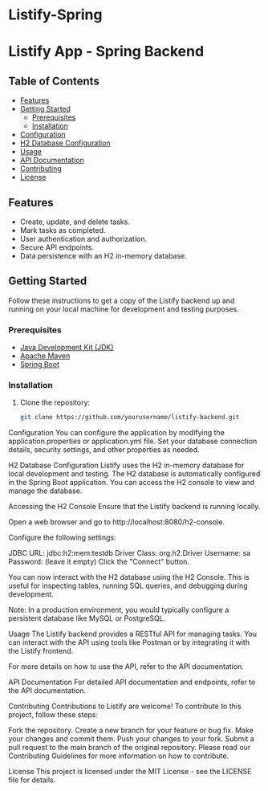 # Listify-Spring

# Listify App - Spring Backend

## Table of Contents

- [Features](#features)
- [Getting Started](#getting-started)
  - [Prerequisites](#prerequisites)
  - [Installation](#installation)
- [Configuration](#configuration)
- [H2 Database Configuration](#h2-database-configuration)
- [Usage](#usage)
- [API Documentation](#api-documentation)
- [Contributing](#contributing)
- [License](#license)

## Features

- Create, update, and delete tasks.
- Mark tasks as completed.
- User authentication and authorization.
- Secure API endpoints.
- Data persistence with an H2 in-memory database.

## Getting Started

Follow these instructions to get a copy of the Listify backend up and running on your local machine for development and testing purposes.

### Prerequisites

- [Java Development Kit (JDK)](https://www.oracle.com/java/technologies/javase-downloads.html)
- [Apache Maven](https://maven.apache.org/download.cgi)
- [Spring Boot](https://spring.io/projects/spring-boot)

### Installation

1. Clone the repository:

   ```bash
   git clone https://github.com/yourusername/listify-backend.git

   
Configuration
You can configure the application by modifying the application.properties or application.yml file. Set your database connection details, security settings, and other properties as needed.

H2 Database Configuration
Listify uses the H2 in-memory database for local development and testing. The H2 database is automatically configured in the Spring Boot application. You can access the H2 console to view and manage the database.

Accessing the H2 Console
Ensure that the Listify backend is running locally.

Open a web browser and go to http://localhost:8080/h2-console.

Configure the following settings:

JDBC URL: jdbc:h2:mem:testdb
Driver Class: org.h2.Driver
Username: sa
Password: (leave it empty)
Click the "Connect" button.

You can now interact with the H2 database using the H2 Console. This is useful for inspecting tables, running SQL queries, and debugging during development.

Note: In a production environment, you would typically configure a persistent database like MySQL or PostgreSQL.

Usage
The Listify backend provides a RESTful API for managing tasks. You can interact with the API using tools like Postman or by integrating it with the Listify frontend.

For more details on how to use the API, refer to the API documentation.

API Documentation
For detailed API documentation and endpoints, refer to the API documentation.

Contributing
Contributions to Listify are welcome! To contribute to this project, follow these steps:

Fork the repository.
Create a new branch for your feature or bug fix.
Make your changes and commit them.
Push your changes to your fork.
Submit a pull request to the main branch of the original repository.
Please read our Contributing Guidelines for more information on how to contribute.

License
This project is licensed under the MIT License - see the LICENSE file for details.

